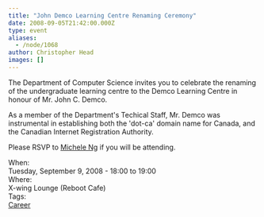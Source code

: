 ```yaml
---
title: "John Demco Learning Centre Renaming Ceremony"
date: 2008-09-05T21:42:00.000Z
type: event
aliases:
  - /node/1068
author: Christopher Head
images: []
---
```


<div class="field field-name-body field-type-text-with-summary field-label-hidden"><div class="field-items"><div class="field-item even"><p>The Department of Computer Science invites you to celebrate the renaming of the undergraduate learning centre to the Demco Learning Centre in honour of Mr. John C. Demco.</p>
<p>As a member of the Department&apos;s Techical Staff, Mr. Demco was instrumental in establishing both the &apos;dot-ca&apos; domain name for Canada, and the Canadian Internet Registration Authority.</p>
<p>Please RSVP to <a href="/cdn-cgi/l/email-protection#c0adaea780a3b3eeb5a2a3eea3a1">Michele Ng</a> if you will be attending.</p>
</div></div></div><div class="field field-name-field-dates field-type-datetime field-label-above"><div class="field-label">When:&#xA0;</div><div class="field-items"><div class="field-item even"><span class="date-display-single">Tuesday, September 9, 2008 - <span class="date-display-range"><span class="date-display-start">18:00</span> to <span class="date-display-end">19:00</span></span></span></div></div></div><div class="field field-name-field-location field-type-text field-label-above"><div class="field-label">Where:&#xA0;</div><div class="field-items"><div class="field-item even">X-wing Lounge (Reboot Cafe)</div></div></div>    <footer>
    <div class="field field-name-field-tags field-type-taxonomy-term-reference field-label-above"><div class="field-label">Tags:&#xA0;</div><div class="field-items"><div class="field-item even"><a href="/career">Career</a></div></div></div>      </footer>